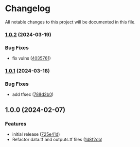# Changelog

All notable changes to this project will be documented in this file.

### [1.0.2](https://github.com/finisterra-io/terraform-aws-elasticsearch/compare/v1.0.1...v1.0.2) (2024-03-19)


### Bug Fixes

* fix vulns ([4035761](https://github.com/finisterra-io/terraform-aws-elasticsearch/commit/4035761ab077fb4b2670f835916c3b9d0773d4e4))

### [1.0.1](https://github.com/finisterra-io/terraform-aws-elasticsearch/compare/v1.0.0...v1.0.1) (2024-03-18)


### Bug Fixes

* add tfsec ([788d2b0](https://github.com/finisterra-io/terraform-aws-elasticsearch/commit/788d2b0758a2b6d10971e5f3146c5fe31bd6f0fc))

## 1.0.0 (2024-02-07)


### Features

* initial release ([725e41d](https://github.com/finisterra-io/terraform-aws-elasticsearch/commit/725e41d4f3c34dfebf9d271fa6d2e48e4cccf9e2))
* Refactor data.tf and outputs.tf files ([1d8f2cb](https://github.com/finisterra-io/terraform-aws-elasticsearch/commit/1d8f2cb9f6cc45ff367566449d223151822251ac))
